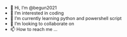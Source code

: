 - 👋 Hi, I’m @begun2021
- 👀 I’m interested in coding
- 🌱 I’m currently learning python and powershell script
- 💞️ I’m looking to collaborate on 
- 📫 How to reach me ...

<!---
begun2021/begun2021 is a ✨ special ✨ repository because its `README.md` (this file) appears on your GitHub profile.
You can click the Preview link to take a look at your changes.
--->
